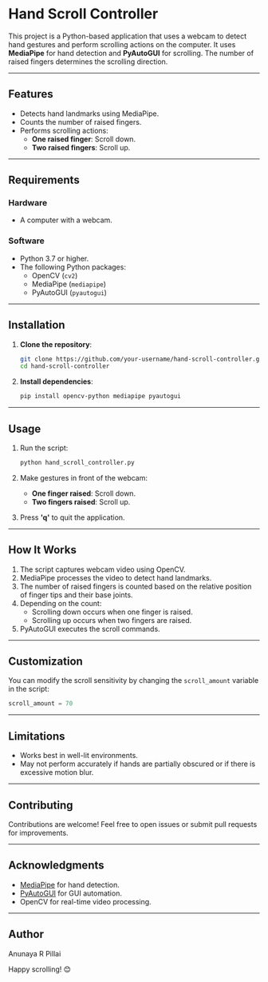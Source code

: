 # Hand Scroll Controller

This project is a Python-based application that uses a webcam to detect hand gestures and perform scrolling actions on the computer. It uses **MediaPipe** for hand detection and **PyAutoGUI** for scrolling. The number of raised fingers determines the scrolling direction.

---

## Features
- Detects hand landmarks using MediaPipe.
- Counts the number of raised fingers.
- Performs scrolling actions:
  - **One raised finger**: Scroll down.
  - **Two raised fingers**: Scroll up.

---

## Requirements

### Hardware
- A computer with a webcam.

### Software
- Python 3.7 or higher.
- The following Python packages:
  - OpenCV (`cv2`)
  - MediaPipe (`mediapipe`)
  - PyAutoGUI (`pyautogui`)

---

## Installation

1. **Clone the repository**:
   ```bash
   git clone https://github.com/your-username/hand-scroll-controller.git
   cd hand-scroll-controller
   ```

2. **Install dependencies**:
   ```bash
   pip install opencv-python mediapipe pyautogui
   ```

---

## Usage

1. Run the script:
   ```bash
   python hand_scroll_controller.py
   ```

2. Make gestures in front of the webcam:
   - **One finger raised**: Scroll down.
   - **Two fingers raised**: Scroll up.

3. Press **'q'** to quit the application.

---

## How It Works
1. The script captures webcam video using OpenCV.
2. MediaPipe processes the video to detect hand landmarks.
3. The number of raised fingers is counted based on the relative position of finger tips and their base joints.
4. Depending on the count:
   - Scrolling down occurs when one finger is raised.
   - Scrolling up occurs when two fingers are raised.
5. PyAutoGUI executes the scroll commands.

---

## Customization

You can modify the scroll sensitivity by changing the `scroll_amount` variable in the script:
```python
scroll_amount = 70
```

---

## Limitations
- Works best in well-lit environments.
- May not perform accurately if hands are partially obscured or if there is excessive motion blur.

---

## Contributing
Contributions are welcome! Feel free to open issues or submit pull requests for improvements.

---


## Acknowledgments
- [MediaPipe](https://mediapipe.dev) for hand detection.
- [PyAutoGUI](https://pyautogui.readthedocs.io) for GUI automation.
- OpenCV for real-time video processing.

---

## Author
Anunaya R Pillai

Happy scrolling! 😊
